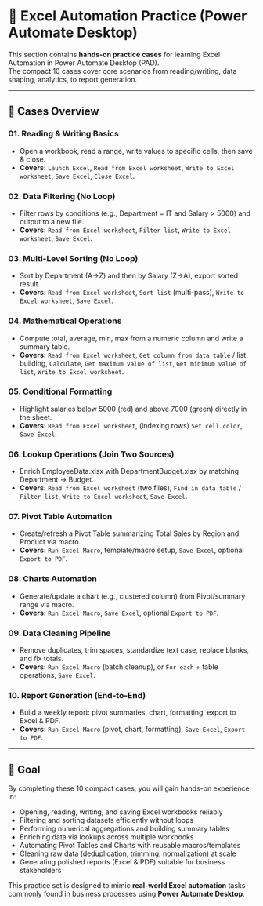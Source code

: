 # 📘 Excel Automation Practice (Power Automate Desktop)

This section contains **hands-on practice cases** for learning Excel Automation in Power Automate Desktop (PAD).  
The compact 10 cases cover core scenarios from reading/writing, data shaping, analytics, to report generation.

---

## 📂 Cases Overview

### 01. Reading & Writing Basics
- Open a workbook, read a range, write values to specific cells, then save & close.  
- **Covers:** `Launch Excel`, `Read from Excel worksheet`, `Write to Excel worksheet`, `Save Excel`, `Close Excel`.

### 02. Data Filtering (No Loop)
- Filter rows by conditions (e.g., Department = IT and Salary > 5000) and output to a new file.  
- **Covers:** `Read from Excel worksheet`, `Filter list`, `Write to Excel worksheet`, `Save Excel`.

### 03. Multi-Level Sorting (No Loop)
- Sort by Department (A→Z) and then by Salary (Z→A), export sorted result.  
- **Covers:** `Read from Excel worksheet`, `Sort list` (multi-pass), `Write to Excel worksheet`, `Save Excel`.

### 04. Mathematical Operations
- Compute total, average, min, max from a numeric column and write a summary table.  
- **Covers:** `Read from Excel worksheet`, `Get column from data table` / list building, `Calculate`, `Get maximum value of list`, `Get minimum value of list`, `Write to Excel worksheet`.

### 05. Conditional Formatting
- Highlight salaries below 5000 (red) and above 7000 (green) directly in the sheet.  
- **Covers:** `Read from Excel worksheet`, (indexing rows) `Set cell color`, `Save Excel`.

### 06. Lookup Operations (Join Two Sources)
- Enrich EmployeeData.xlsx with DepartmentBudget.xlsx by matching Department → Budget.  
- **Covers:** `Read from Excel worksheet` (two files), `Find in data table` / `Filter list`, `Write to Excel worksheet`, `Save Excel`.

### 07. Pivot Table Automation
- Create/refresh a Pivot Table summarizing Total Sales by Region and Product via macro.  
- **Covers:** `Run Excel Macro`, template/macro setup, `Save Excel`, optional `Export to PDF`.

### 08. Charts Automation
- Generate/update a chart (e.g., clustered column) from Pivot/summary range via macro.  
- **Covers:** `Run Excel Macro`, `Save Excel`, optional `Export to PDF`.

### 09. Data Cleaning Pipeline
- Remove duplicates, trim spaces, standardize text case, replace blanks, and fix totals.  
- **Covers:** `Run Excel Macro` (batch cleanup), or `For each` + table operations, `Save Excel`.

### 10. Report Generation (End-to-End)
- Build a weekly report: pivot summaries, chart, formatting, export to Excel & PDF.  
- **Covers:** `Run Excel Macro` (pivot, chart, formatting), `Save Excel`, `Export to PDF`.

---

## 🎯 Goal
By completing these 10 compact cases, you will gain hands-on experience in:  
- Opening, reading, writing, and saving Excel workbooks reliably  
- Filtering and sorting datasets efficiently without loops  
- Performing numerical aggregations and building summary tables  
- Enriching data via lookups across multiple workbooks  
- Automating Pivot Tables and Charts with reusable macros/templates  
- Cleaning raw data (deduplication, trimming, normalization) at scale  
- Generating polished reports (Excel & PDF) suitable for business stakeholders

This practice set is designed to mimic **real-world Excel automation** tasks commonly found in business processes using **Power Automate Desktop**.
